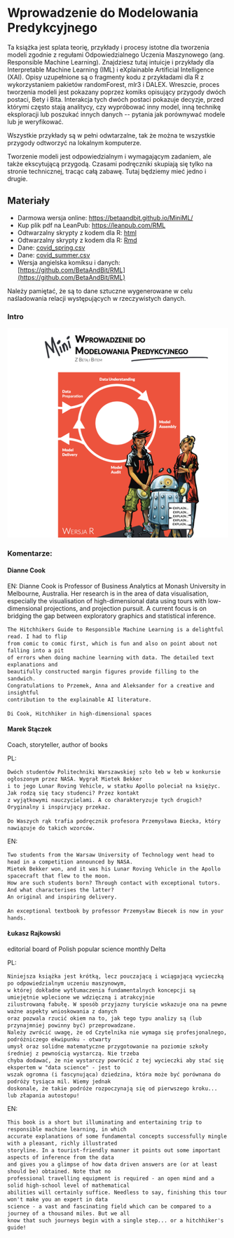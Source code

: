 # Wprowadzenie do Modelowania Predykcyjnego

Ta książka jest splata teorię, przykłady i procesy istotne dla tworzenia modeli zgodnie z regułami Odpowiedzialnego Uczenia Maszynowego (ang. Responsible Machine Learning). Znajdziesz tutaj intuicje i przykłady dla Interpretable Machine Learning (IML) i eXplainable Artificial Intelligence (XAI). Opisy uzupełnione są o fragmenty kodu z przykładami dla R z wykorzystaniem pakietów randomForest, mlr3 i DALEX. Wreszcie, proces tworzenia modeli jest pokazany poprzez komiks opisujący przygody dwóch postaci, Bety i Bita. Interakcja tych dwóch postaci pokazuje decyzje, przed którymi często stają analitycy, czy wypróbować inny model, inną technikę eksploracji lub poszukać innych danych -- pytania jak porównywać modele lub je weryfikować.

Wszystkie przykłady są w pełni odwtarzalne, tak że można te wszystkie przygody odtworzyć na lokalnym komputerze.

Tworzenie modeli jest odpowiedzialnym i wymagającym zadaniem, ale także ekscytującą przygodą. Czasami podręczniki skupiają się tylko na stronie technicznej, tracąc całą zabawę. Tutaj będziemy mieć jedno i drugie.


## Materiały

* Darmowa wersja online: https://betaandbit.github.io/MiniML/
* Kup plik pdf na LeanPub: https://leanpub.com/RML
* Odtwarzalny skrypty z kodem dla R: [html](https://htmlpreview.github.io/?https://github.com/BetaAndBit/MiniML/blob/main/data/MiniML.html)
* Odtwarzalny skrypty z kodem dla R: [Rmd](data/MiniML.Rmd)
* Dane: [covid_spring.csv](data/covid_spring.csv)
* Dane: [covid_summer.csv](data/covid_summer.csv)
* Wersja angielska komiksu i danych: [https://github.com/BetaAndBit/RML](https://github.com/BetaAndBit/RML)

Należy pamiętać, że są to dane sztuczne wygenerowane w celu naśladowania relacji występujących w rzeczywistych danych.

### Intro 

![data/intro.png](data/intro.png)

### Komentarze:

#### Dianne Cook


EN: Dianne Cook is Professor of Business Analytics at Monash University in Melbourne, Australia. Her research is in the area of data visualisation, especially the visualisation of high-dimensional data using tours with low-dimensional projections, and projection pursuit. A current focus is on bridging the gap between exploratory graphics and statistical inference.

```
The Hitchhikers Guide to Responsible Machine Learning is a delightful read. I had to flip 
from comic to comic first, which is fun and also on point about not falling into a pit 
of errors when doing machine learning with data. The detailed text explanations and 
beautifully constructed margin figures provide filling to the sandwich. 
Congratulations to Przemek, Anna and Aleksander for a creative and insightful 
contribution to the explainable AI literature.

Di Cook, Hitchhiker in high-dimensional spaces
```

#### Marek Stączek

Coach, storyteller, author of books

PL:

```
Dwóch studentów Politechniki Warszawskiej szło łeb w łeb w konkursie ogłoszonym przez NASA. Wygrał Mietek Bekker 
i to jego Lunar Roving Vehicle, w statku Apollo poleciał na księżyc.  Jak rodzą się tacy studenci? Przez kontakt 
z wyjątkowymi nauczycielami. A co charakteryzuje tych drugich? Oryginalny i inspirujący przekaz.

Do Waszych rąk trafia podręcznik profesora Przemysława Biecka, który nawiązuje do takich wzorców.
```

EN:

```
Two students from the Warsaw University of Technology went head to head in a competition announced by NASA. 
Mietek Bekker won, and it was his Lunar Roving Vehicle in the Apollo spacecraft that flew to the moon.  
How are such students born? Through contact with exceptional tutors. And what characterises the latter? 
An original and inspiring delivery.

An exceptional textbook by professor Przemysław Biecek is now in your hands.
```

####  Łukasz Rajkowski

editorial board of Polish popular science monthly Delta


PL:

```
Niniejsza książka jest krótką, lecz pouczającą i wciągającą wycieczką po odpowiedzialnym uczeniu maszynowym, 
w której dokładne wytłumaczenia fundamentalnych koncepcji są umiejętnie wplecione we wdzięczną i atrakcyjnie 
zilustrowaną fabułę. W sposób przyjazny turyście wskazuje ona na pewne ważne aspekty wnioskowania z danych 
oraz pozwala rzucić okiem na to, jak tego typu analizy są (lub przynajmniej powinny być) przeprowadzane. 
Należy zwrócić uwagę, że od Czytelnika nie wymaga się profesjonalnego, podróżniczego ekwipunku - otwarty 
umysł oraz solidne matematyczne przygotowanie na poziomie szkoły średniej z pewnością wystarczą. Nie trzeba 
chyba dodawać, że nie wystarczy powrócić z tej wycieczki aby stać się ekspertem w "data science" - jest to 
wszak ogromna (i fascynująca) dziedzina, która może być porównana do podróży tysiąca mil. Wiemy jednak 
doskonale, że takie podróże rozpoczynają się od pierwszego kroku... lub złapania autostopu!
```

EN:

```
This book is a short but illuminating and entertaining trip to responsible machine learning, in which 
accurate explanations of some fundamental concepts successfully mingle with a pleasant, richly illustrated 
storyline. In a tourist-friendly manner it points out some important aspects of inference from the data 
and gives you a glimpse of how data driven answers are (or at least should be) obtained. Note that no 
professional travelling equipment is required - an open mind and a solid high-school level of mathematical 
abilities will certainly suffice. Needless to say, finishing this tour won't make you an expert in data 
science - a vast and fascinating field which can be compared to a journey of a thousand miles. But we all 
know that such journeys begin with a single step... or a hitchhiker's guide!
```

